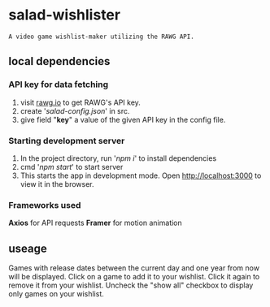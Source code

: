 # salad-wishlister
    A video game wishlist-maker utilizing the RAWG API.

## local dependencies
### API key for data fetching
1. visit [rawg.io](https://rawg.io/apidocs) to get RAWG's API key.
2. create '_salad-config.json_' in src.
3. give field "**key**" a value of the given API key in the config file.

### Starting development server
1. In the project directory, run '_npm i_' to install dependencies
2. cmd '_npm start_' to start server
3. This starts the app in development mode. Open [http://localhost:3000](http://localhost:3000) to view it in the browser.

### Frameworks used
**Axios** for API requests
**Framer** for motion animation

## useage
Games with release dates between the current day and one year from now will be displayed.
Click on a game to add it to your wishlist.
Click it again to remove it from your wishlist.
Uncheck the "show all" checkbox to display only games on your wishlist.